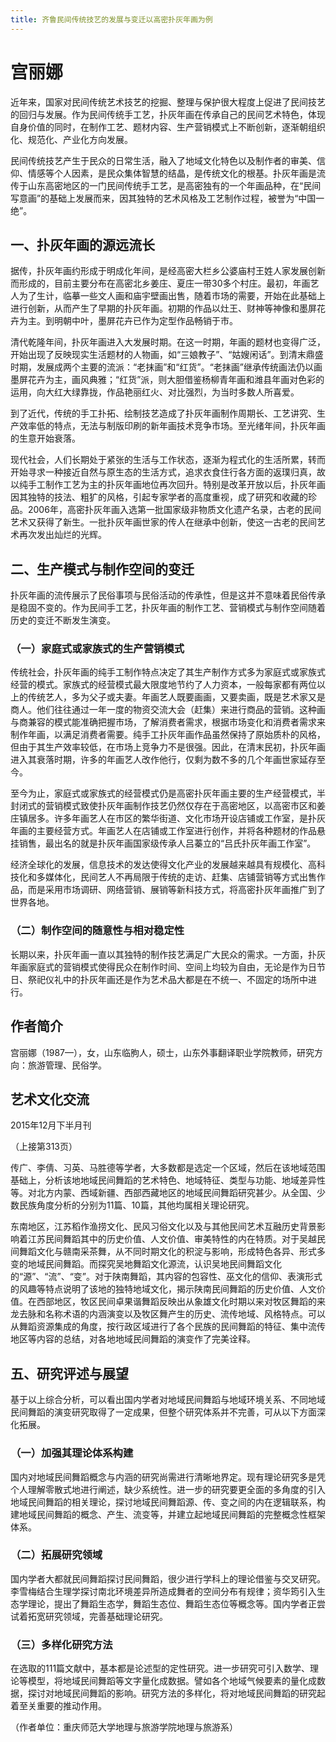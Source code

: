 ```yaml
---
title: 齐鲁民间传统技艺的发展与变迁以高密扑灰年画为例
---
```

# 宫丽娜

近年来，国家对民间传统艺术技艺的挖掘、整理与保护很大程度上促进了民间技艺的回归与发展。作为民间传统手工艺，扑灰年画在传承自己的民间艺术特色，体现自身价值的同时，在制作工艺、题材内容、生产营销模式上不断创新，逐渐朝组织化、规范化、产业化方向发展。

民间传统技艺产生于民众的日常生活，融入了地域文化特色以及制作者的审美、信仰、情感等个人因素，是民众集体智慧的结晶，是传统文化的根基。扑灰年画是流传于山东高密地区的一门民间传统手工艺，是高密独有的一个年画品种，在“民间写意画”的基础上发展而来，因其独特的艺术风格及工艺制作过程，被誉为“中国一绝”。

## 一、扑灰年画的源远流长

据传，扑灰年画约形成于明成化年间，是经高密大栏乡公婆庙村王姓人家发展创新而形成的，目前主要分布在高密北乡姜庄、夏庄一带30多个村庄。最初，年画艺人为了生计，临摹一些文人画和庙宇壁画出售，随着市场的需要，开始在此基础上进行创新，从而产生了早期的扑灰年画。初期的作品以灶王、财神等神像和墨屏花卉为主。到明朝中叶，墨屏花卉已作为定型作品畅销于市。

清代乾隆年间，扑灰年画进入大发展时期。在这一时期，年画的题材也变得广泛，开始出现了反映现实生活题材的人物画，如“三娘教子”、“姑嫂闲话”。到清末鼎盛时期，发展成两个主要的流派：“老抹画”和“红货”。“老抹画”继承传统画法仍以画墨屏花卉为主，画风典雅；“红货”派，则大胆借鉴杨柳青年画和潍县年画对色彩的运用，向大红大绿靠拢，作品艳丽红火、对比强烈，为当时多数人所喜爱。

到了近代，传统的手工扑拓、绘制技艺造成了扑灰年画制作周期长、工艺讲究、生产效率低的特点，无法与制版印刷的新年画技术竞争市场。至光绪年间，扑灰年画的生意开始衰落。

现代社会，人们长期处于紧张的生活与工作状态，逐渐为程式化的生活所累，转而开始寻求一种接近自然与原生态的生活方式，追求衣食住行各方面的返璞归真，故以纯手工制作工艺为主的扑灰年画地位再次回升。特别是改革开放以后，扑灰年画因其独特的技法、粗犷的风格，引起专家学者的高度重视，成了研究和收藏的珍品。2006年，高密扑灰年画入选第一批国家级非物质文化遗产名录，古老的民间艺术又获得了新生。一批扑灰年画世家的传人在继承中创新，使这一古老的民间艺术再次发出灿烂的光辉。

## 二、生产模式与制作空间的变迁

扑灰年画的流传展示了民俗事项与民俗活动的传承性，但是这并不意味着民俗传承是稳固不变的。作为民间手工艺，扑灰年画的制作工艺、营销模式与制作空间随着历史的变迁不断发生演变。

### （一）家庭式或家族式的生产营销模式

传统社会，扑灰年画的纯手工制作特点决定了其生产制作方式多为家庭式或家族式经营的模式。家族式的经营模式最大限度地节约了人力资本，一般每家都有两位以上的传统艺人，多为父子或夫妻。年画艺人既要画画，又要卖画，既是艺术家又是商人。他们往往通过一年一度的物资交流大会（赶集）来进行商品的营销。这种画与商兼容的模式能准确把握市场，了解消费者需求，根据市场变化和消费者需求来制作年画，以满足消费者需要。纯手工扑灰年画作品虽然保持了原始质朴的风格，但由于其生产效率较低，在市场上竞争力不是很强。因此，在清末民初，扑灰年画进入其衰落时期，许多的年画艺人改作他行，仅剩为数不多的几个年画世家延存至今。

至今为止，家庭式或家族式的经营模式仍是高密扑灰年画主要的生产经营模式，半封闭式的营销模式致使扑灰年画制作技艺仍然仅存在于高密地区，以高密市区和姜庄镇居多。许多年画艺人在市区的繁华街道、文化市场开设店铺或工作室，是扑灰年画的主要经营方式。年画艺人在店铺或工作室进行创作，并将各种题材的作品悬挂销售，最出名的就是扑灰年画国家级传承人吕蓁立的“吕氏扑灰年画工作室”。

经济全球化的发展，信息技术的发达使得文化产业的发展越来越具有规模化、高科技化和多媒体化，民间艺人不再局限于传统的走访、赶集、店铺营销等方式出售作品，而是采用市场调研、网络营销、展销等新科技方式，将高密扑灰年画推广到了世界各地。

### （二）制作空间的随意性与相对稳定性

长期以来，扑灰年画一直以其独特的制作技艺满足广大民众的需求。一方面，扑灰年画家庭式的营销模式使得民众在制作时间、空间上均较为自由，无论是作为日节日、祭祀仪礼中的扑灰年画还是作为艺术品大都是在不统一、不固定的场所中进行。

## 作者简介

宫丽娜（1987—），女，山东临朐人，硕士，山东外事翻译职业学院教师，研究方向：旅游管理、民俗学。

## 艺术文化交流

2015年12月下半月刊

（上接第313页）

传广、李倩、习英、马胜德等学者，大多数都是选定一个区域，然后在该地域范围基础上，分析该地地域民间舞蹈的艺术特色、地域特征、类型与功能、地域差异性等。对北方内蒙、西域新疆、西部西藏地区的地域民间舞蹈研究甚少。从全国、少数民族角度分析的分别为11篇、10篇，其他均属相关理论研究。

东南地区，江苏稻作渔捞文化、民风习俗文化以及与其他民间艺术互融历史背景影响着江苏民间舞蹈其中的历史价值、人文价值、审美特性的内在特质。对于吴越民间舞蹈文化与赣南采茶舞，从不同时期文化的积淀与影响，形成特色各异、形式多变的地域民间舞蹈。而探究吴地舞蹈文化源流，认识吴地民间舞蹈文化的“源”、“流”、“变”。对于陕南舞蹈，其内容的包容性、巫文化的信仰、表演形式的风趣等特点说明了该地的独特地域文化，揭示陕南民间舞蹈的历史价值、人文价值。在西部地区，牧区民间卓果谐舞蹈反映出从象雄文化时期以来对牧区舞蹈的来龙去脉和名称术语的内涵演变以及牧区舞产生的历史、流传地域、风格特点。可以从舞蹈资源集成的角度，按行政区域进行了各个民族的民间舞蹈的特征、集中流传地区等内容的总结，对各地地域民间舞蹈的演变作了完美诠释。

## 五、研究评述与展望

基于以上综合分析，可以看出国内学者对地域民间舞蹈与地域环境关系、不同地域民间舞蹈的演变研究取得了一定成果，但整个研究体系并不完善，可从以下方面深化拓展。

### （一）加强其理论体系构建

国内对地域民间舞蹈概念与内涵的研究尚需进行清晰地界定。现有理论研究多是凭个人理解零散式地进行阐述，缺少系统性。进一步的研究要更全面的多角度的引入地域民间舞蹈的相关理论，探讨地域民间舞蹈源、传、变之间的内在逻辑联系，构建地域民间舞蹈的概念、产生、流变等，并建立起地域民间舞蹈的完整概念性框架体系。

### （二）拓展研究领域

国内学者大都就民间舞蹈探讨民间舞蹈，很少进行学科上的理论借鉴与交叉研究。李雪梅结合生理学探讨南北环境差异所造成舞者的空间分布有规律；资华筠引入生态学理论，提出了舞蹈生态学，舞蹈生态位、舞蹈生态位等概念等。国内学者正尝试着拓宽研究领域，完善基础理论研究。

### （三）多样化研究方法

在选取的111篇文献中，基本都是论述型的定性研究。进一步研究可引入数学、理论等模型，将地域民间舞蹈等文字量化成数据。譬如各个地域气候要素的量化成数据，探讨对地域民间舞蹈的影响。研究方法的多样化，将对地域民间舞蹈的研究起着至关重要的推动作用。

（作者单位：重庆师范大学地理与旅游学院地理与旅游系）